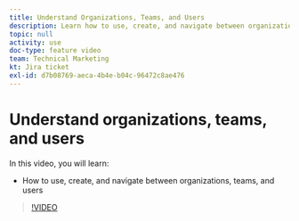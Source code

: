 ```yaml
---
title: Understand Organizations, Teams, and Users
description: Learn how to use, create, and navigate between organizations, teams, and users in [!DNL Adobe Workfront Fusion].
topic: null
activity: use
doc-type: feature video
team: Technical Marketing
kt: Jira ticket
exl-id: d7b08769-aeca-4b4e-b04c-96472c8ae476
---
```

# Understand organizations, teams, and users

In this video, you will learn:

* How to use, create, and navigate between organizations, teams, and users

>[!VIDEO](https://video.tv.adobe.com/v/335309/?quality=12)
